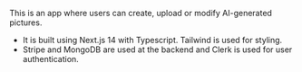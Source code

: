 This is an app where users can create, upload or modify AI-generated pictures.

- It is built using Next.js 14 with Typescript. Tailwind is used for styling.
- Stripe and MongoDB are used at the backend and Clerk is used for user authentication.
